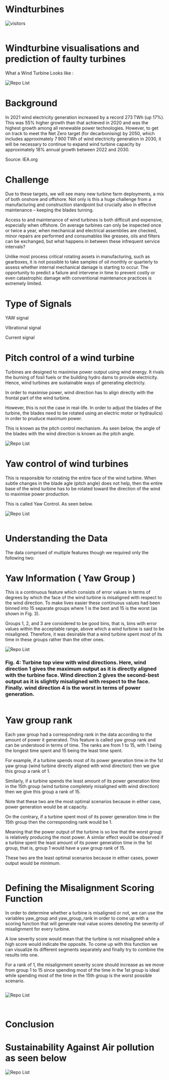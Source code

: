 # Windturbines



<!-- ![Project Views](https://komarev.com/ghpvc/?username=code-JOA&color=green)
 -->


![visitors](https://visitor-badge.laobi.icu/badge?page_id=code-JOA.visitor-badge)

```python

```

# <a id='7'>Windturbine visualisations and prediction of faulty turbines</a>

What a Wind Turbine Looks like :

![Repo List](./images/wt1.jpg)




# Background
In 2021 wind electricity generation increased by a record 273 TWh (up 17%). This was 55% higher growth than that achieved in 2020 and was the highest growth among all renewable power technologies. However, to get on track to meet the Net Zero target (for decarbonising) by 2050, which includes approximately 7 900 TWh of wind electricity generation in 2030, it will be necessary to continue to expand wind turbine capacity by approximately 18% annual growth between 2022 and 2030. 

Source: IEA.org 


# Challenge

Due to these targets, we will see many new turbine farm deployments, a mix of both onshore and offshore. Not only is this a huge challenge from a manufacturing and construction standpoint but crucially also in effective maintenance – keeping the blades turning.  

Access to and maintenance of wind turbines is both difficult and expensive, especially when offshore. On average turbines can only be inspected once or twice a year, when mechanical and electrical assemblies are checked, minor repairs are performed and consumables like greases, oils and filters can be exchanged, but what happens in between these infrequent service intervals?  

Unlike most process critical rotating assets in manufacturing, such as gearboxes, it is not possible to take samples of oil monthly or quarterly to assess whether internal mechanical damage is starting to occur. The opportunity to predict a failure and intervene in time to prevent costly or even catastrophic damage with conventional maintenance practices is extremely limited. 



# Type of Signals

YAW signal

Vibrational signal

Current signal


# Pitch control of a wind turbine

Turbines are designed to maximise power output using wind energy. It rivals the burning of fosil fuels or the building hydro dams to provide electricity. Hence, wind turbines are sustainable ways of generating electricty.

In order to maximise power, wind direction has to align directly with the frontal part of the wind turbine. 

However, this is not the case in real-life. In order to adjust the blades of the turbine, the blades need to be rotated using an electric motor or hydraulics) in order to pruduce maximum power. 

This is known as the pitch control mechanism. As seen below, the angle of the blades with the wind direction is known as the pitch angle.


![Repo List](./images/turbines_and_wind.png)






# Yaw control of wind turbines

This is responsible for rotatinig the entire face of the wind turbine. When subtle changes in the blade agle (pitch angle) does not help, then the entire base of the wind turbine has to be rotated toward the direction of the wind to maximise power production. 

This is called Yaw Control. As seen below.



![Repo List](./images/yaw_control.png)

```python

```

# Understanding the Data
The data comprised of multiple features though we required only the following two:

# Yaw Information ( Yaw Group )
This is a continuous feature which consists of error values in terms of degrees by which the face of the wind
turbine is misaligned with respect to the wind direction. To make lives easier these continuous values had been
binned into 15 separate groups where 1 is the best and 15 is the worst (as shown in Fig. 3).

Groups 1, 2, and 3 are considered to be good bins, that is, bins with error values within the acceptable 
range, above which a wind turbine is said to be misaligned. Therefore, it was desirable that a wind turbine spent
most of its time in these groups rather than the other ones.


![Repo List](./images/wind_direction.png)


### Fig. 4: Turbine top view with wind directions. Here, wind direction 1 gives the maximum output as it is directly aligned with the turbine face. Wind direction 2 gives the second-best output as it is slightly misaligned with respect to the face. Finally. wind direction 4 is the worst in terms of power generation.

```python

```

# Yaw group rank
Each yaw group had a corresponding rank in the data according to the amount of power it generated. 
This feature is called yaw group rank and can be understood in terms of time. The ranks are from 1 to 15, with 1
being the longest time spent and 15 being the least time spent.

For example, if a turbine spends most of its power generation time in the 1st yaw group (wind turbine directly 
aligned with wind direction) then we give this group a rank of 1.

Similarly, if a turbine spends the least amount of its power generation time in the 15th group (wind turbine 
completely misaligned with wind direction) then we give this group a rank of 15. 

Note that these two are the most optimal scenarios because in either case, power generation would be at capacity.

On the contrary, if a turbine spent most of its power generation time in the 15th group then the corresponding 
rank would be 1. 

Meaning that the power output of the turbine is so low that the worst group is relatively producing the most power. 
A similar effect would be observed if a turbine spent the least amount of its power generation time in the 1st 
group, that is, group 1 would have a yaw group rank of 15.

These two are the least optimal scenarios because in either cases, power output would be minimum.



```python

```

# Defining the Misalignment Scoring Function
In order to determine whether a turbine is misaligned or not, we can use the variables yaw_group and 
yaw_group_rank in order to come up with a scoring function that will generate real value scores denoting the 
severity of misalignment for every turbine. 

A low severity score would mean that the turbine is not misaligned while a high score would indicate the opposite. To come up with this function we can visualize its different segments separately and finally try to combine the results into one.

For a rank of 1, the misalignment severity score should increase as we move from group 1 to 15 since spending 
most of the time in the 1st group is ideal while spending most of the time in the 15th group is the worst possible
scenario.

```python

```

![Repo List](./images/severity_score.png)

```python

```

```python

```

# Conclusion


# Sustainability Against Air pollution as seen below 

![Repo List](./images/turbines.jpg)









